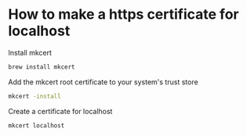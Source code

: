 # How to make a https certificate for localhost

Install mkcert
```bash
brew install mkcert
```

Add the mkcert root certificate to your system's trust store
```bash
mkcert -install
```

Create a certificate for localhost
```bash
mkcert localhost
```
